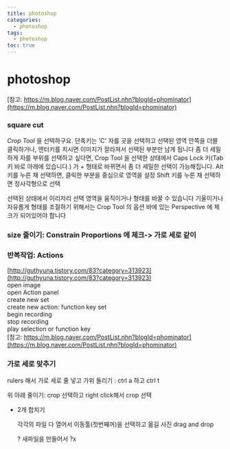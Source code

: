 ```yaml
---
title: photoshop
categories:
  - photoshop
tags:
  - photoshop
toc: true
---
```


# photoshop

[참고: https://m.blog.naver.com/PostList.nhn?blogId=phominator](https://m.blog.naver.com/PostList.nhn?blogId=phominator)

### square cut

_Crop Tool_ 을 선택하구요. 단축키는 'C' 자를 곳을 선택하고 선택된 영역 안쪽을 더블 클릭하거나, 엔터키를 치시면 이미지가 잘라져서 선택된 부분만 남게 됩니다 좀 더 세밀하게 자를 부위를 선택하고 싶다면, Crop Tool 을 선택한 상태에서 Caps Lock 키\(Tab 키 바로 아래에 있습니다.\) 가 + 형태로 바뀌면서 좀 더 세밀한 선택이 가능해집니다. Alt 키를 누른 채 선택하면, 클릭한 부분을 중심으로 영역을 설정 Shift 키를 누른 채 선택하면 정사각형으로 선택

선택된 상태에서 이리저리 선택 영역을 움직이거나 형태를 바꿀 수 있습니다 기울이거나 자유롭게 형태를 조절하기 위해서는 Crop Tool 의 옵션 바에 있는 Perspective 에 체크가 되어있어야 합니다

### size 줄이기: Constrain Proportions 에 체크-&gt; 가로 세로 같이

### 반복작업: Actions

[http://guthyuna.tistory.com/83?category=313923](http://guthyuna.tistory.com/83?category=313923)   
open image   
open Action panel   
create new set   
create new action: function key set   
begin recording   
stop recording   
play selection or function key   
[참고: https://m.blog.naver.com/PostList.nhn?blogId=phominator](https://m.blog.naver.com/PostList.nhn?blogId=phominator)

### 가로 세로 맞추기

rulers 해서 가로 세로 줄 넣고 가위 돌리기 : ctrl a 하고 ctrl t

위 아래 줄이기: crop 선택하고 right click해서 crop 선택

* 2개 합치기

  각각의 파일 다 열어서 이동툴\(첫번째꺼\)을 선택하고 옮길 사진 drag and drop

  ? 새파일을 만들어서 ?x



